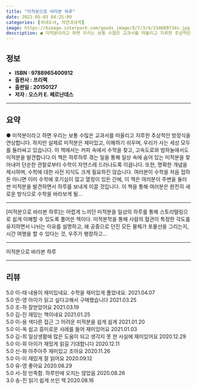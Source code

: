 ```yaml
---
title: "미적분으로 바라본 하루"
date: 2021-05-03 04:25:09
categories: [국내도서, 자연과과학]
image: https://bimage.interpark.com/goods_image/9/7/3/4/234609734s.jpg
description: ● 미적분이라고 하면 우리는 보통 수많은 교과서를 떠올리고 지루한 추상적인 방정식을 연상합니다. 하지만 실제로 미적분은 재미있고, 이해하기 쉬우며, 우리가 사는 세상 모두를 둘러싸고 있습니다. 이 책에서는 커피 속에서 수학을 찾고, 고속도로와 밤하늘에서도 미적분을 발견합니다.이 책은
---
```


## **정보**

- **ISBN : 9788965400912**
- **출판사 : 프리렉**
- **출판일 : 20150127**
- **저자 : 오스카 E. 페르난데스**

------



## **요약**

●  미적분이라고 하면 우리는 보통 수많은 교과서를 떠올리고 지루한 추상적인 방정식을 연상합니다. 하지만 실제로 미적분은 재미있고, 이해하기 쉬우며, 우리가 사는 세상 모두를 둘러싸고 있습니다. 이 책에서는 커피 속에서 수학을 찾고, 고속도로와 밤하늘에서도 미적분을 발견합니다.이 책은 하루하루 겪는 일을 통해 일상 속에 숨어 있는 미적분을 찾아내어 단순한 관찰로부터 수학이 자연스레 드러나도록 이끕니다. 또한, 명확한 개념을 제시하며, 수학에 대한 사전 지식도 크게 필요하진 않습니다. 여러분이 수학을 처음 접하든 아니면 이미 수학에 호기심이 많고 열정이 있든 간에, 이 책은 여러분이 주변을 둘러싼 미적분을 발견하면서 하루를 보내게 이끌 것입니다. 이 책을 통해 여러분은 완전히 새로운 방식으로 수학을 바라보게 될...

------

[미적분으로 바라본 하루]는 어렵게 느끼던 미적분을 일상의 하루를 통해 스토리텔링으로 쉽게 이해할 수 있도록 풀어쓴 책이다. 미적분학을 통해 사람의 혈관이 특정한 각도를 유지하면서 나뉘는 이유를 설명하고, 왜 공중으로 던진 모든 물체가 포물선을 그리는지, 시간 여행을 할 수 있다는 것, 우주가 팽창하고... 

------


미적분으로 바라본 하루 

------


## **리뷰** 

5.0 이-태 내용이 재미있네요. 수학을 재미있게 풀었네요. 2021.04.07 <br/>5.0 안-영 아이가 읽고 싶다고해서 구매했습니다 2021.03.25 <br/>5.0 조-하 잘받았어요 2021.03.19 <br/>5.0 김-진 재밌는 책이네요 2021.01.25 <br/>5.0 이-용 색다른 접근 그 어려운 미적분을 쉽게 쉽게 2021.01.20 <br/>5.0 이-옥 쉽고 흥미로운 사례를 들어 재미있어요 2021.01.03 <br/>5.0 김-희 일상생활에 많은 도움이 되고 생각지 못 한 사실에 재미있어요 2020.12.29 <br/>5.0 이-희 아이가 재밌게  읽길 기대합니다 2020.12.11 <br/>5.0 신-화 아주아주 재미있고 조아요 2020.11.26 <br/>5.0 이-이 재밌게 잘 읽어요 2020.09.12 <br/>5.0 유-영 좋아요 2020.08.29 <br/>5.0 서-정 만족함. 하루만에 오지는 않았음 2020.08.26 <br/>3.0 송-진 읽기 쉽게 쓰인 책 2020.08.16 <br/>